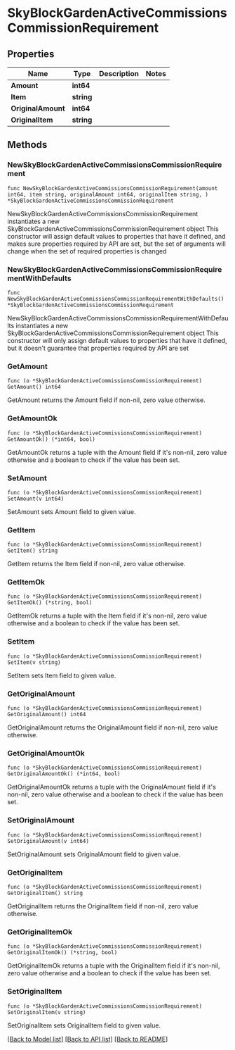 # SkyBlockGardenActiveCommissionsCommissionRequirement

## Properties

Name | Type | Description | Notes
------------ | ------------- | ------------- | -------------
**Amount** | **int64** |  | 
**Item** | **string** |  | 
**OriginalAmount** | **int64** |  | 
**OriginalItem** | **string** |  | 

## Methods

### NewSkyBlockGardenActiveCommissionsCommissionRequirement

`func NewSkyBlockGardenActiveCommissionsCommissionRequirement(amount int64, item string, originalAmount int64, originalItem string, ) *SkyBlockGardenActiveCommissionsCommissionRequirement`

NewSkyBlockGardenActiveCommissionsCommissionRequirement instantiates a new SkyBlockGardenActiveCommissionsCommissionRequirement object
This constructor will assign default values to properties that have it defined,
and makes sure properties required by API are set, but the set of arguments
will change when the set of required properties is changed

### NewSkyBlockGardenActiveCommissionsCommissionRequirementWithDefaults

`func NewSkyBlockGardenActiveCommissionsCommissionRequirementWithDefaults() *SkyBlockGardenActiveCommissionsCommissionRequirement`

NewSkyBlockGardenActiveCommissionsCommissionRequirementWithDefaults instantiates a new SkyBlockGardenActiveCommissionsCommissionRequirement object
This constructor will only assign default values to properties that have it defined,
but it doesn't guarantee that properties required by API are set

### GetAmount

`func (o *SkyBlockGardenActiveCommissionsCommissionRequirement) GetAmount() int64`

GetAmount returns the Amount field if non-nil, zero value otherwise.

### GetAmountOk

`func (o *SkyBlockGardenActiveCommissionsCommissionRequirement) GetAmountOk() (*int64, bool)`

GetAmountOk returns a tuple with the Amount field if it's non-nil, zero value otherwise
and a boolean to check if the value has been set.

### SetAmount

`func (o *SkyBlockGardenActiveCommissionsCommissionRequirement) SetAmount(v int64)`

SetAmount sets Amount field to given value.


### GetItem

`func (o *SkyBlockGardenActiveCommissionsCommissionRequirement) GetItem() string`

GetItem returns the Item field if non-nil, zero value otherwise.

### GetItemOk

`func (o *SkyBlockGardenActiveCommissionsCommissionRequirement) GetItemOk() (*string, bool)`

GetItemOk returns a tuple with the Item field if it's non-nil, zero value otherwise
and a boolean to check if the value has been set.

### SetItem

`func (o *SkyBlockGardenActiveCommissionsCommissionRequirement) SetItem(v string)`

SetItem sets Item field to given value.


### GetOriginalAmount

`func (o *SkyBlockGardenActiveCommissionsCommissionRequirement) GetOriginalAmount() int64`

GetOriginalAmount returns the OriginalAmount field if non-nil, zero value otherwise.

### GetOriginalAmountOk

`func (o *SkyBlockGardenActiveCommissionsCommissionRequirement) GetOriginalAmountOk() (*int64, bool)`

GetOriginalAmountOk returns a tuple with the OriginalAmount field if it's non-nil, zero value otherwise
and a boolean to check if the value has been set.

### SetOriginalAmount

`func (o *SkyBlockGardenActiveCommissionsCommissionRequirement) SetOriginalAmount(v int64)`

SetOriginalAmount sets OriginalAmount field to given value.


### GetOriginalItem

`func (o *SkyBlockGardenActiveCommissionsCommissionRequirement) GetOriginalItem() string`

GetOriginalItem returns the OriginalItem field if non-nil, zero value otherwise.

### GetOriginalItemOk

`func (o *SkyBlockGardenActiveCommissionsCommissionRequirement) GetOriginalItemOk() (*string, bool)`

GetOriginalItemOk returns a tuple with the OriginalItem field if it's non-nil, zero value otherwise
and a boolean to check if the value has been set.

### SetOriginalItem

`func (o *SkyBlockGardenActiveCommissionsCommissionRequirement) SetOriginalItem(v string)`

SetOriginalItem sets OriginalItem field to given value.



[[Back to Model list]](../README.md#documentation-for-models) [[Back to API list]](../README.md#documentation-for-api-endpoints) [[Back to README]](../README.md)


